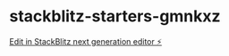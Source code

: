 # stackblitz-starters-gmnkxz

[Edit in StackBlitz next generation editor ⚡️](https://stackblitz.com/~/github.com/MichaelBiegluk/stackblitz-starters-gmnkxz)
